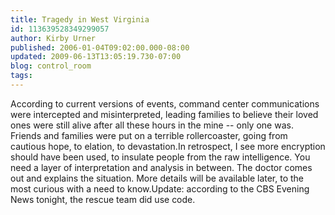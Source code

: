 ```yaml
---
title: Tragedy in West Virginia
id: 113639528349299057
author: Kirby Urner
published: 2006-01-04T09:02:00.000-08:00
updated: 2009-06-13T13:05:19.730-07:00
blog: control_room
tags: 
---
```


According to current versions of events, command center communications were intercepted and misinterpreted, leading families to believe their loved ones were still alive after all these hours in the mine -- only one was.  Friends and families were put on a terrible rollercoaster, going from cautious hope, to elation, to devastation.In retrospect, I see more encryption should have been used, to insulate people from the raw intelligence.  You need a layer of interpretation and analysis in between.  The doctor comes out and explains the situation.  More details will be available later, to the most curious with a need to know.Update: according to the CBS Evening News tonight, the rescue team did use code.